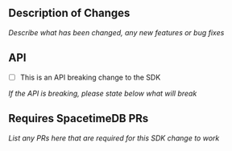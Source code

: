 ## Description of Changes
*Describe what has been changed, any new features or bug fixes*

## API

 - [ ] This is an API breaking change to the SDK

*If the API is breaking, please state below what will break*


## Requires SpacetimeDB PRs
*List any PRs here that are required for this SDK change to work*
